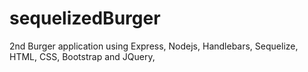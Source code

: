 # sequelizedBurger
2nd Burger application using Express, Nodejs, Handlebars, Sequelize, HTML, CSS, Bootstrap and JQuery,
